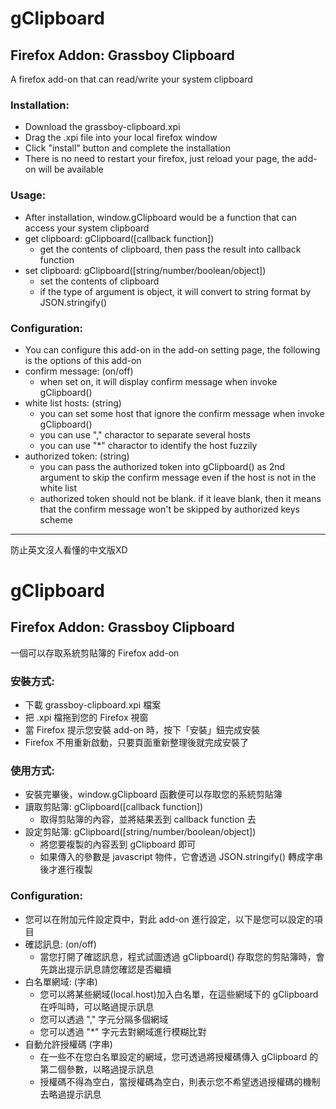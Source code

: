 gClipboard
==========

## Firefox Addon: Grassboy Clipboard

A firefox add-on that can read/write your system clipboard

### Installation:   
  * Download the grassboy-clipboard.xpi
  * Drag the .xpi file into your local firefox window
  * Click "install" button and complete the installation
  * There is no need to restart your firefox, just reload your page, the add-on will be available

### Usage:
  * After installation, window.gClipboard would be a function that can access your system clipboard
  * get clipboard: gClipboard([callback function])
    * get the contents of clipboard, then pass the result into callback function
  * set clipboard: gClipboard([string/number/boolean/object])
    * set the contents of clipboard
    * if the type of argument is object, it will convert to string format by JSON.stringify()

### Configuration:
  * You can configure this add-on in the add-on setting page, the following is the options of this add-on
  * confirm message: (on/off)
    * when set on, it will display confirm message when invoke gClipboard()
  * white list hosts: (string)
    * you can set some host that ignore the confirm message when invoke gClipboard()
    * you can use "," charactor to separate several hosts
    * you can use "*" charactor to identify the host fuzzily
  * authorized token: (string)
    * you can pass the authorized token into gClipboard() as 2nd argument to skip the confirm message even if the host is not in the white list
    * authorized token should not be blank. if it leave blank, then it means that the confirm message won't be skipped by authorized keys scheme



----
防止英文沒人看懂的中文版XD

gClipboard
==========

## Firefox Addon: Grassboy Clipboard

一個可以存取系統剪貼簿的 Firefox add-on

### 安裝方式:   
  * 下載 grassboy-clipboard.xpi 檔案
  * 把 .xpi 檔拖到您的 Firefox 視窗
  * 當 Firefox 提示您安裝 add-on 時，按下「安裝」鈕完成安裝
  * Firefox 不用重新啟動，只要頁面重新整理後就完成安裝了

### 使用方式:
  * 安裝完畢後，window.gClipboard 函數便可以存取您的系統剪貼簿
  * 讀取剪貼簿: gClipboard([callback function])
    * 取得剪貼簿的內容，並將結果丟到 callback function 去
  * 設定剪貼簿: gClipboard([string/number/boolean/object])
    * 將您要複製的內容丟到 gClipboard 即可
    * 如果傳入的參數是 javascript 物件，它會透過 JSON.stringify() 轉成字串後才進行複製

### Configuration:
  * 您可以在附加元件設定頁中，對此 add-on 進行設定，以下是您可以設定的項目
  * 確認訊息: (on/off)
    * 當您打開了確認訊息，程式試圖透過 gClipboard() 存取您的剪貼簿時，會先跳出提示訊息請您確認是否繼續
  * 白名單網域: (字串)
    * 您可以將某些網域(local.host)加入白名單，在這些網域下的 gClipboard 在呼叫時，可以略過提示訊息
    * 您可以透過 "," 字元分隔多個網域
    * 您可以透過 "*" 字元去對網域進行模糊比對
  * 自動允許授權碼 (字串)
    * 在一些不在您白名單設定的網域，您可透過將授權碼傳入 gClipboard 的第二個參數，以略過提示訊息
    * 授權碼不得為空白，當授權碼為空白，則表示您不希望透過授權碼的機制去略過提示訊息



